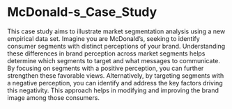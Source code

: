 # McDonald-s_Case_Study

This case study aims to illustrate market segmentation analysis using a new empirical data set. Imagine you are McDonald’s, seeking to identify consumer segments with distinct perceptions of your brand. Understanding these differences in brand perception across market segments helps determine which segments to target and what messages to communicate. By focusing on segments with a positive perception, you can further strengthen these favorable views. Alternatively, by targeting segments with a negative perception, you can identify and address the key factors driving this negativity. This approach helps in modifying and improving the brand image among those consumers.
